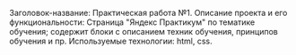 Заголовок-название: Практическая работа №1.
Описание проекта и его функциональности: Страница "Яндекс Практикум" по тематике обучения; содержит блоки с описанием техник обучения, принципов обучения и пр.
Используемые технологии: html, css.
